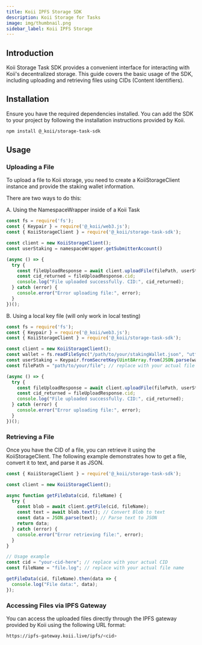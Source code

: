 ```yaml
---
title: Koii IPFS Storage SDK
description: Koii Storage for Tasks
image: img/thumbnail.png
sidebar_label: Koii IPFS Storage
---
```



## Introduction

Koii Storage Task SDK provides a convenient interface for interacting with Koii's decentralized storage. This guide covers the basic usage of the SDK, including uploading and retrieving files using CIDs (Content Identifiers).

## Installation

Ensure you have the required dependencies installed. You can add the SDK to your project by following the installation instructions provided by Koii.

```sh
npm install @_koii/storage-task-sdk
```

## Usage

### Uploading a File

To upload a file to Koii storage, you need to create a KoiiStorageClient instance and provide the staking wallet information.

There are two ways to do this:

A. Using the NamespaceWrapper inside of a Koii Task

```js
const fs = require('fs');
const { Keypair } = require('@_koii/web3.js');
const { KoiiStorageClient } = require('@_koii/storage-task-sdk');

const client = new KoiiStorageClient();
const userStaking = namespaceWrapper.getSubmitterAccount()

(async () => {
  try {
    const fileUploadResponse = await client.uploadFile(filePath, userStaking);
    const cid_returned = fileUploadResponse.cid;
    console.log("File uploaded successfully. CID:", cid_returned);
  } catch (error) {
    console.error("Error uploading file:", error);
  }
})();
```

B. Using a local key file (will only work in local testing)

```js
const fs = require('fs');
const { Keypair } = require('@_koii/web3.js');
const { KoiiStorageClient } = require('@_koii/storage-task-sdk');

const client = new KoiiStorageClient();
const wallet = fs.readFileSync("/path/to/your/stakingWallet.json", "utf-8");
const userStaking = Keypair.fromSecretKey(Uint8Array.from(JSON.parse(wallet)));
const filePath = "path/to/your/file"; // replace with your actual file path

(async () => {
  try {
    const fileUploadResponse = await client.uploadFile(filePath, userStaking);
    const cid_returned = fileUploadResponse.cid;
    console.log("File uploaded successfully. CID:", cid_returned);
  } catch (error) {
    console.error("Error uploading file:", error);
  }
})();
```

### Retrieving a File

Once you have the CID of a file, you can retrieve it using the KoiiStorageClient. The following example demonstrates how to get a file, convert it to text, and parse it as JSON.

```js
const { KoiiStorageClient } = require('@_koii/storage-task-sdk');

const client = new KoiiStorageClient();

async function getFileData(cid, fileName) {
  try {
    const blob = await client.getFile(cid, fileName);
    const text = await blob.text(); // Convert Blob to text
    const data = JSON.parse(text); // Parse text to JSON
    return data;
  } catch (error) {
    console.error("Error retrieving file:", error);
  }
}

// Usage example
const cid = "your-cid-here"; // replace with your actual CID
const fileName = "file.log"; // replace with your actual file name

getFileData(cid, fileName).then(data => {
  console.log("File data:", data);
});
```

### Accessing Files via IPFS Gateway

You can access the uploaded files directly through the IPFS gateway provided by Koii using the following URL format:

```sh
https://ipfs-gateway.koii.live/ipfs/<cid>
```

